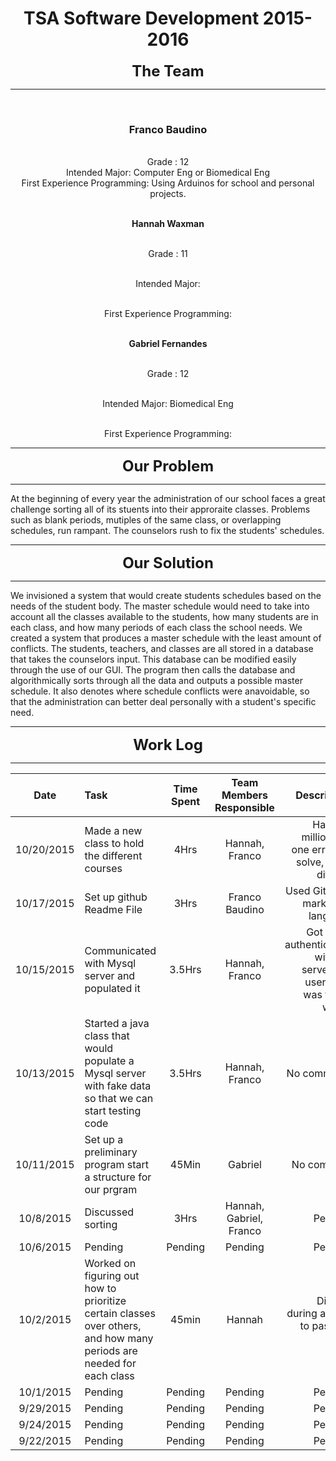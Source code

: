 <div align="center"><h1>TSA Software Development 2015-2016</h1><font size="5"><b>The Team</b></font><hr /><p><br><h3>Franco Baudino</h3><br>Grade : 12<br>Intended Major: Computer Eng or Biomedical Eng
<br>First Experience Programming: Using Arduinos for school and personal projects.



<br><b>Hannah Waxman</b>

<br>Grade : 11

<br>Intended Major:

<br>First Experience Programming:



<br><b>Gabriel Fernandes</b>

<br>Grade : 12

<br>Intended Major: Biomedical Eng

<br>First Experience Programming:

<hr/></div>





<div><p align="center"><font size="5"><b>Our Problem</b></font><hr /><p align="left">At the beginning of every year the administration of our school faces a great challenge sorting all of its stuents into their approraite classes. Problems such as blank periods, mutiples of the same class, or overlapping schedules, run rampant. The counselors rush to fix the students' schedules. 

<hr/></div>



<div><p align="center"><font size="5"><b>Our Solution</b></font><hr/><p align="left">We invisioned a system that would create students schedules based on the needs of the student body. The master schedule would need to take into account all the classes available to the students, how many students are in each class, and how many periods of each class the school needs. We created a system that produces a master schedule with the least amount of conflicts. The students, teachers, and classes are all stored in a database that takes the counselors input. This database can be modified easily through the use of our GUI. The program then calls the database and algorithmically sorts through all the data and outputs a possible master schedule. It also denotes where schedule conflicts were anavoidable, so that the administration can better deal personally with a student's specific need.

<hr/></div>



<div><p align="center"><font size="5"><b>Work Log</b></font><hr /></div>




| Date | Task | Time Spent | Team Members Responsible | Description |
|:----:|:----|:----:|:------------------------:|-----------:|
|10/20/2015|Made a new class to hold the different courses|4Hrs|Hannah, Franco|Had one million and one errors to solve, really difficult|
|10/17/2015| Set up github Readme File| 3Hrs| Franco Baudino| Used Github's markdown language|
|10/15/2015|Communicated with Mysql server and populated it| 3.5Hrs|Hannah, Franco|Got a bug authenticating with the server, the username was typed wrong|
|10/13/2015|Started a java class that would populate a Mysql server with fake data so that we can start testing code|3.5Hrs|Hannah, Franco|No comments|
|10/11/2015|Set up a preliminary program start a structure for our prgram| 45Min|Gabriel|No comment|
|10/8/2015 |Discussed sorting| 3Hrs|Hannah, Gabriel, Franco|Pending
|10/6/2015 |Pending|Pending|Pending|Pending|
|10/2/2015 |Worked on figuring out how to prioritize certain classes over others, and how many periods are needed for each class|45min|Hannah|Did this during a flight to pass the time|
|10/1/2015 |Pending|Pending|Pending|Pending|
| 9/29/2015|Pending|Pending|Pending|Pending|
| 9/24/2015|Pending|Pending|Pending|Pending|
| 9/22/2015|Pending|Pending|Pending|Pending|


